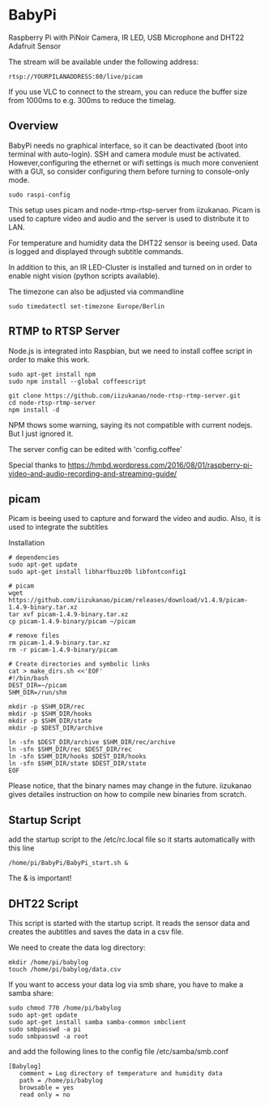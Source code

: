 # BabyPi
Raspberry Pi with PiNoir Camera, IR LED, USB Microphone and DHT22 Adafruit Sensor

The stream will be available under the following address:
```
rtsp://YOURPILANADDRESS:80/live/picam
```

If you use VLC to connect to the stream, you can reduce the buffer size from 1000ms to e.g. 300ms to reduce the timelag.

## Overview

BabyPi needs no graphical interface, so it can be deactivated (boot into terminal with auto-login). SSH and camera module must be activated. However,configuring the ethernet or wifi settings is much more convenient with a GUI, so consider configuring them before turning to console-only mode.

```
sudo raspi-config
```

This setup uses picam and node-rtmp-rtsp-server from iizukanao. Picam is used to capture video and audio and the server is used to distribute it to LAN.

For temperature and humidity data the DHT22 sensor is beeing used. Data is logged and displayed through subtitle commands.

In addition to this, an IR LED-Cluster is installed and turned on in order to enable night vision (python scripts available).

The timezone can also be adjusted via commandline
```
sudo timedatectl set-timezone Europe/Berlin
```

## RTMP to RTSP Server

Node.js is integrated into Raspbian, but we need to install coffee script in order to make this work.

```
sudo apt-get install npm
sudo npm install --global coffeescript

git clone https://github.com/iizukanao/node-rtsp-rtmp-server.git
cd node-rtsp-rtmp-server
npm install -d
```
NPM thows some warning, saying its not compatible with current nodejs. But I just ignored it.

The server config can be edited with 'config.coffee'

Special thanks to https://hmbd.wordpress.com/2016/08/01/raspberry-pi-video-and-audio-recording-and-streaming-guide/


## picam

Picam is beeing used to capture and forward the video and audio. Also, it is used to integrate the subtitles

Installation
```
# dependencies
sudo apt-get update
sudo apt-get install libharfbuzz0b libfontconfig1

# picam
wget https://github.com/iizukanao/picam/releases/download/v1.4.9/picam-1.4.9-binary.tar.xz
tar xvf picam-1.4.9-binary.tar.xz
cp picam-1.4.9-binary/picam ~/picam

# remove files
rm picam-1.4.9-binary.tar.xz
rm -r picam-1.4.9-binary/picam

# Create directories and symbolic links
cat > make_dirs.sh <<'EOF'
#!/bin/bash
DEST_DIR=~/picam
SHM_DIR=/run/shm

mkdir -p $SHM_DIR/rec
mkdir -p $SHM_DIR/hooks
mkdir -p $SHM_DIR/state
mkdir -p $DEST_DIR/archive

ln -sfn $DEST_DIR/archive $SHM_DIR/rec/archive
ln -sfn $SHM_DIR/rec $DEST_DIR/rec
ln -sfn $SHM_DIR/hooks $DEST_DIR/hooks
ln -sfn $SHM_DIR/state $DEST_DIR/state
EOF
```
Please notice, that the binary names may change in the future. iizukanao gives detailes instruction on how to compile new binaries from scratch.

## Startup Script

add the startup script to the /etc/rc.local file so it starts automatically with this line
```
/home/pi/BabyPi/BabyPi_start.sh &
```
The & is important!

## DHT22 Script

This script is started with the startup script. It reads the sensor data and creates the aubtitles and saves the data in a csv file.

We need to create the data log directory:
```
mkdir /home/pi/babylog
touch /home/pi/babylog/data.csv
```

If you want to access your data log via smb share, you have to make a samba 
share:
```   
sudo chmod 770 /home/pi/babylog 
sudo apt-get update 
sudo apt-get install samba samba-common smbclient 
sudo smbpasswd -a pi
sudo smbpasswd -a root
```

and add the following lines to the config file /etc/samba/smb.conf 
``` 
[Babylog]
   comment = Log directory of temperature and humidity data
   path = /home/pi/babylog
   browsable = yes
   read only = no
```
